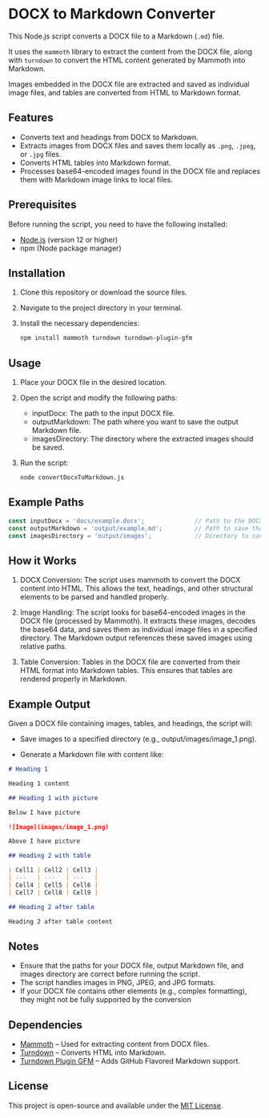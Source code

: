 # DOCX to Markdown Converter

This Node.js script converts a DOCX file to a Markdown (`.md`) file. 

It uses the `mammoth` library to extract the content from the DOCX file, along with `turndown` to convert the HTML content generated by Mammoth into Markdown. 

Images embedded in the DOCX file are extracted and saved as individual image files, and tables are converted from HTML to Markdown format.

## Features

- Converts text and headings from DOCX to Markdown.
- Extracts images from DOCX files and saves them locally as `.png`, `.jpeg`, or `.jpg` files.
- Converts HTML tables into Markdown format.
- Processes base64-encoded images found in the DOCX file and replaces them with Markdown image links to local files.

## Prerequisites

Before running the script, you need to have the following installed:

- [Node.js](https://nodejs.org/) (version 12 or higher)
- npm (Node package manager)

## Installation

1. Clone this repository or download the source files.
2. Navigate to the project directory in your terminal.
3. Install the necessary dependencies:

   ```bash
   npm install mammoth turndown turndown-plugin-gfm
   ```

## Usage

1. Place your DOCX file in the desired location.

2. Open the script and modify the following paths:

    - inputDocx: The path to the input DOCX file.
    - outputMarkdown: The path where you want to save the output Markdown file.
    - imagesDirectory: The directory where the extracted images should be saved.

3. Run the script:

   ```bash
   node convertDocxToMarkdown.js
   ```

## Example Paths

```javascript
const inputDocx = 'docs/example.docx';              // Path to the DOCX file
const outputMarkdown = 'output/example.md';         // Path to save the Markdown file
const imagesDirectory = 'output/images';            // Directory to save extracted images
```

## How it Works

1. DOCX Conversion: The script uses mammoth to convert the DOCX content into HTML. This allows the text, headings, and other structural elements to be parsed and handled properly.

2. Image Handling: The script looks for base64-encoded images in the DOCX file (processed by Mammoth). It extracts these images, decodes the base64 data, and saves them as individual image files in a specified directory. The Markdown output references these saved images using relative paths.

3. Table Conversion: Tables in the DOCX file are converted from their HTML format into Markdown tables. This ensures that tables are rendered properly in Markdown.

## Example Output

Given a DOCX file containing images, tables, and headings, the script will:

- Save images to a specified directory (e.g., output/images/image_1.png).

- Generate a Markdown file with content like:

```markdown
# Heading 1

Heading 1 content

## Heading 1 with picture

Below I have picture

![Image](images/image_1.png)

Above I have picture

## Heading 2 with table

| Cell1 | Cell2 | Cell3 |
| ---   | ---   | ---   |
| Cell4 | Cell5 | Cell6 |
| Cell7 | Cell8 | Cell9 |

## Heading 2 after table

Heading 2 after table content
```

## Notes

- Ensure that the paths for your DOCX file, output Markdown file, and images directory are correct before running the script.
- The script handles images in PNG, JPEG, and JPG formats.
- If your DOCX file contains other elements (e.g., complex formatting), they might not be fully supported by the conversion

## Dependencies

- [Mammoth](https://github.com/mwilliamson/mammoth.js) – Used for extracting content from DOCX files.
- [Turndown](https://github.com/domchristie/turndown) – Converts HTML into Markdown.
- [Turndown Plugin GFM](https://github.com/domchristie/turndown-plugin-gfm) – Adds GitHub Flavored Markdown support.

## License

This project is open-source and available under the [MIT License](https://opensource.org/licenses/MIT).
